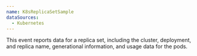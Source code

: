 ```yaml
---
name: K8sReplicaSetSample
dataSources:
  - Kubernetes
---
```


This event reports data for a replica set, including the cluster, deployment, and replica name, generational information, and usage data for the pods.